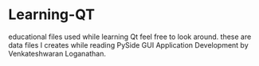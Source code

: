 # Learning-QT
educational files used while learning Qt
feel free to look around. these are data files I creates while reading
PySide GUI Application Development by Venkateshwaran Loganathan.

